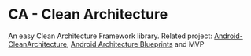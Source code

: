 # CA - Clean Architecture
An easy Clean Architecture Framework library.
Related project: [Android-CleanArchitecture](https://github.com/android10/Android-CleanArchitecture), [Android Architecture Blueprints](https://github.com/googlesamples/android-architecture) and MVP

